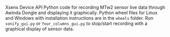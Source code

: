 Xsens Device API Python code for recording MTw2 sensor live data through Awinda Dongle and displaying it graphically.
Python wheel files for Linux and Windows with installation instructions are in the `wheels` folder.
Run `sonify_gui.py` or `four_columns_gui.py` to stop/start recording with a graphical display of sensor data.

